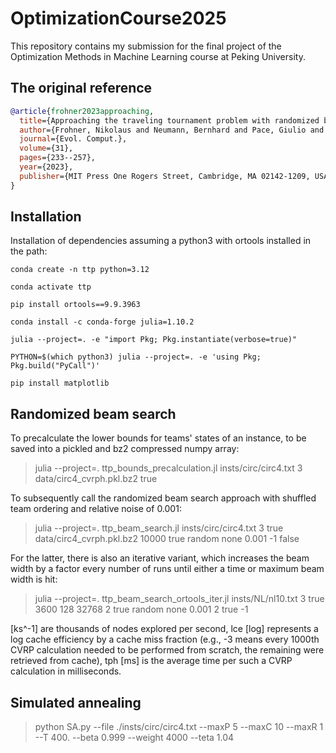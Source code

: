 # OptimizationCourse2025

This repository contains my submission for the final project of the Optimization Methods in Machine Learning course at Peking University.

## The original reference

```bib
@article{frohner2023approaching,
  title={Approaching the traveling tournament problem with randomized beam search},
  author={Frohner, Nikolaus and Neumann, Bernhard and Pace, Giulio and Raidl, G{\"u}nther R},
  journal={Evol. Comput.},
  volume={31},
  pages={233--257},
  year={2023},
  publisher={MIT Press One Rogers Street, Cambridge, MA 02142-1209, USA journals-info~…}
}
```

## Installation

Installation of dependencies assuming a python3 with ortools installed in the path:

```linux
conda create -n ttp python=3.12

conda activate ttp

pip install ortools==9.9.3963

conda install -c conda-forge julia=1.10.2

julia --project=. -e "import Pkg; Pkg.instantiate(verbose=true)"

PYTHON=$(which python3) julia --project=. -e 'using Pkg; Pkg.build("PyCall")'

pip install matplotlib
```

## Randomized beam search

To precalculate the lower bounds for teams' states of an instance, to be saved into a pickled and bz2 compressed numpy array:

> julia --project=. ttp_bounds_precalculation.jl insts/circ/circ4.txt 3 data/circ4_cvrph.pkl.bz2 true

To subsequently call the randomized beam search approach with shuffled team ordering and relative noise of 0.001:

> julia --project=. ttp_beam_search.jl insts/circ/circ4.txt 3 true data/circ4_cvrph.pkl.bz2 10000 true random none 0.001 -1 false

For the latter, there is also an iterative variant, which increases the beam width by a factor every number of runs until either a time or maximum beam width is hit:

> julia --project=. ttp_beam_search_ortools_iter.jl insts/NL/nl10.txt 3 true 3600 128 32768 2 true random none 0.001 2 true -1

[ks^-1] are thousands of nodes explored per second, lce [log] represents a log cache efficiency by a cache miss fraction (e.g., -3 means every 1000th CVRP calculation needed to be performed from scratch, the remaining were retrieved from cache), tph [ms] is the average time per such a CVRP calculation in milliseconds.

## Simulated annealing

> python SA.py --file ./insts/circ/circ4.txt --maxP 5 --maxC 10 --maxR 1 --T 400. --beta 0.999 --weight 4000 --teta 1.04
